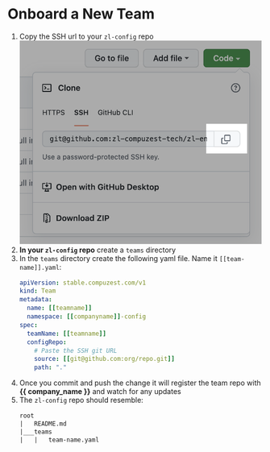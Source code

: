# Onboard a New Team

1. Copy the SSH url to your `zl-config` repo
    ![SSH URL](/assets/images/team-onboard-clone-url.png)
1. **In your `zl-config` repo** create a `teams` directory
1. In the `teams` directory create the following yaml file. Name it `[[team-name]].yaml`:
    ```yaml
    apiVersion: stable.compuzest.com/v1
    kind: Team
    metadata:
      name: [[teamname]]
      namespace: [[companyname]]-config
    spec:
      teamName: [[teamname]]
      configRepo:
        # Paste the SSH git URL
        source: [[git@github.com:org/repo.git]]
        path: "."
    ```
1. Once you commit and push the change it will register the team repo with **{{ company_name }}** and watch for any updates
1. The `zl-config` repo should resemble:
    ```
    root
    |   README.md
    |___teams
    |   |   team-name.yaml
    ```

